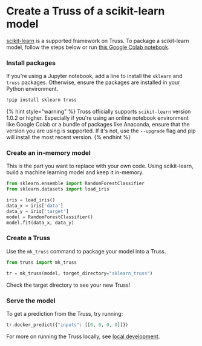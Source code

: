 # Create a Truss of a scikit-learn model

[scikit-learn](https://scikit-learn.org/stable/) is a supported framework on Truss. To package a scikit-learn model, follow the steps below or run [this Google Colab notebook](https://colab.research.google.com/github/basetenlabs/truss/blob/main/docs/notebooks/sklearn_example.ipynb).

### Install packages

If you're using a Jupyter notebook, add a line to install the `sklearn` and `truss` packages. Otherwise, ensure the packages are installed in your Python environment.

```python
!pip install sklearn truss
```
{% hint style="warning" %}
Truss officially supports `scikit-learn` version 1.0.2 or higher. Especially if you're using an online notebook environment like Google Colab or a bundle of packages like Anaconda, ensure that the version you are using is supported. If it's not, use the `--upgrade` flag and pip will install the most recent version.
{% endhint %}

### Create an in-memory model

This is the part you want to replace with your own code. Using scikit-learn, build a machine learning model and keep it in-memory.

```python
from sklearn.ensemble import RandomForestClassifier
from sklearn.datasets import load_iris

iris = load_iris()
data_x = iris['data']
data_y = iris['target']
model = RandomForestClassifier()
model.fit(data_x, data_y)
```

### Create a Truss

Use the `mk_truss` command to package your model into a Truss.

```python
from truss import mk_truss

tr = mk_truss(model, target_directory="sklearn_truss")
```

Check the target directory to see your new Truss!

### Serve the model

To get a prediction from the Truss, try running:

```python
tr.docker_predict({"inputs": [[0, 0, 0, 0]]})
```

For more on running the Truss locally, see [local development](../develop/localhost.md).
